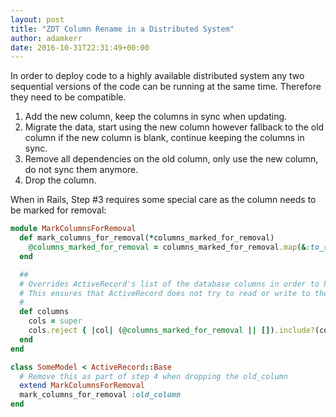 ```yaml
---
layout: post
title: "ZDT Column Rename in a Distributed System"
author: adamkerr
date: 2016-10-31T22:31:49+00:00
---
```


In order to deploy code to a highly available distributed system any two sequential versions of the code can be running at the same time. Therefore they need to be compatible.

1. Add the new column, keep the columns in sync when updating.
2. Migrate the data, start using the new column however fallback to the old column if the new column is blank, continue keeping the columns in sync.
3. Remove all dependencies on the old column, only use the new column, do not sync them anymore.
4. Drop the column.

When in Rails, Step #3 requires some special care as the column needs to be marked for removal:

```ruby
module MarkColumnsForRemoval
  def mark_columns_for_removal(*columns_marked_for_removal)
    @columns_marked_for_removal = columns_marked_for_removal.map(&:to_s)
  end

  ##
  # Overrides ActiveRecord's list of the database columns in order to hide a column which we intend to delete
  # This ensures that ActiveRecord does not try to read or write to the column
  #
  def columns
    cols = super
    cols.reject { |col| (@columns_marked_for_removal || []).include?(col.name.to_s) }
  end
end

class SomeModel < ActiveRecord::Base
  # Remove this as part of step 4 when dropping the old_column
  extend MarkColumnsForRemoval
  mark_columns_for_removal :old_column
end
````


